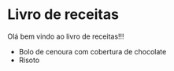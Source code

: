 # Livro de receitas

Olá bem vindo ao livro de receitas!!!

 - Bolo de cenoura com cobertura de chocolate
 - Risoto